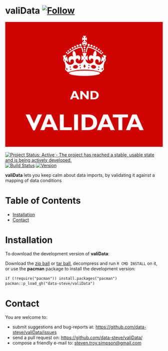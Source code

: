 valiData [![Follow](https://img.shields.io/twitter/follow/data_steve.svg?style=social)](https://twitter.com/intent/follow?screen_name=data_steve)
============

![](inst/img/and-validata.png)

[![Project Status: Active - The project has reached a stable, usable
state and is being actively
developed.](http://www.repostatus.org/badges/0.1.0/active.svg)](http://www.repostatus.org/#active)
[![Build
Status](https://travis-ci.org/data-steve/valiData.svg?branch=master)](https://travis-ci.org/data-steve/valiData)
<a href="https://img.shields.io/badge/Version-0.0.2-orange.svg"><img src="https://img.shields.io/badge/Version-0.0.2-orange.svg" alt="Version"/></a>



**valiData** lets you keep calm about data imports, by validating it against a mapping of data conditions


Table of Contents
============

-   [Installation](#installation)
-   [Contact](#contact)

Installation
============


To download the development version of **valiData**:

Download the [zip ball](https://github.com/data-steve/valiData/zipball/master) or [tar ball](https://github.com/data-steve/valiData/tarball/master), decompress
and run `R CMD INSTALL` on it, or use the **pacman** package to install
the development version:

    if (!require("pacman")) install.packages("pacman")
    pacman::p_load_gh("data-steve/valiData")

Contact
=======

You are welcome to: 
- submit suggestions and bug-reports at: <https://github.com/data-steve/valiData/issues> 
- send a pull request on:
<https://github.com/data-steve/valiData/> 
- compose a friendly e-mail to: <steven.troy.simpson@gmail.com>

